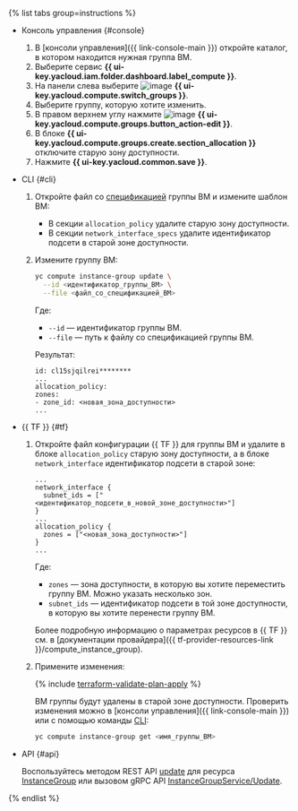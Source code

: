 {% list tabs group=instructions %}

- Консоль управления {#console}

  1. В [консоли управления]({{ link-console-main }}) откройте каталог, в котором находится нужная группа ВМ.
  1. Выберите сервис **{{ ui-key.yacloud.iam.folder.dashboard.label_compute }}**.
  1. На панели слева выберите ![image](../../_assets/compute/vm-group-pic.svg) **{{ ui-key.yacloud.compute.switch_groups }}**.
  1. Выберите группу, которую хотите изменить.
  1. В правом верхнем углу нажмите ![image](../../_assets/edit.svg) **{{ ui-key.yacloud.compute.groups.button_action-edit }}**.
  1. В блоке **{{ ui-key.yacloud.compute.groups.create.section_allocation }}** отключите старую зону доступности.
  1. Нажмите **{{ ui-key.yacloud.common.save }}**.

- CLI {#cli}

  1. Откройте файл со [спецификацией](../../compute/concepts/instance-groups/specification.md) группы ВМ и измените шаблон ВМ:

      * В секции `allocation_policy` удалите старую зону доступности.
      * В секции `network_interface_specs` удалите идентификатор подсети в старой зоне доступности.

  1. Измените группу ВМ:

      ```bash
      yc compute instance-group update \
        --id <идентификатор_группы_ВМ> \
        --file <файл_со_спецификацией_ВМ>
      ```

      Где: 

      * `--id` — идентификатор группы ВМ.
      * `--file` — путь к файлу со спецификацией группы ВМ.

      Результат:

      ```text
      id: cl15sjqilrei********
      ...
      allocation_policy:
      zones:
      - zone_id: <новая_зона_доступности>
      ...
      ```

- {{ TF }} {#tf}

  1. Откройте файл конфигурации {{ TF }} для группы ВМ и удалите в блоке `allocation_policy` старую зону доступности, а в блоке `network_interface` идентификатор подсети в старой зоне: 

      ```hcl
      ...
      network_interface {
        subnet_ids = ["<идентификатор_подсети_в_новой_зоне_доступности>"]
      }
      ...
      allocation_policy {
        zones = ["<новая_зона_доступности>"]
      }
      ...
      ```

      Где:

      * `zones` — зона доступности, в которую вы хотите переместить группу ВМ. Можно указать несколько зон.
      * `subnet_ids` — идентификатор подсети в той зоне доступности, в которую вы хотите перенести группу ВМ.

      Более подробную информацию о параметрах ресурсов в {{ TF }} см. в [документации провайдера]({{ tf-provider-resources-link }}/compute_instance_group).

  1. Примените изменения:

      {% include [terraform-validate-plan-apply](../../_tutorials/terraform-validate-plan-apply.md) %}

      ВМ группы будут удалены в старой зоне доступности. Проверить изменения можно в [консоли управления]({{ link-console-main }}) или с помощью команды [CLI](../../cli/quickstart.md):

      ```bash
      yc compute instance-group get <имя_группы_ВМ>
      ```

- API {#api}

  Воспользуйтесь методом REST API [update](../../compute/api-ref/InstanceGroup/update.md) для ресурса [InstanceGroup](../../compute/api-ref/InstanceGroup/index.md) или вызовом gRPC API [InstanceGroupService/Update](../../compute/api-ref/grpc/instance_group_service.md#Update).

{% endlist %}
